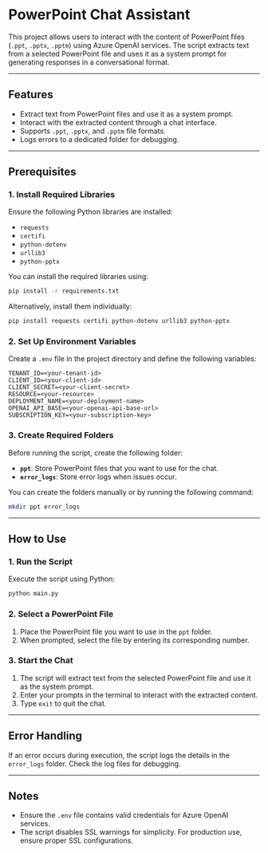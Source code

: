 # PowerPoint Chat Assistant

This project allows users to interact with the content of PowerPoint files (`.ppt`, `.pptx`, `.pptm`) using Azure OpenAI services. The script extracts text from a selected PowerPoint file and uses it as a system prompt for generating responses in a conversational format.

---

## Features

- Extract text from PowerPoint files and use it as a system prompt.
- Interact with the extracted content through a chat interface.
- Supports `.ppt`, `.pptx`, and `.pptm` file formats.
- Logs errors to a dedicated folder for debugging.

---

## Prerequisites

### 1. Install Required Libraries
Ensure the following Python libraries are installed:
- `requests`
- `certifi`
- `python-dotenv`
- `urllib3`
- `python-pptx`

You can install the required libraries using:
```bash
pip install -r requirements.txt
```

Alternatively, install them individually:
```bash
pip install requests certifi python-dotenv urllib3 python-pptx
```

### 2. Set Up Environment Variables
Create a `.env` file in the project directory and define the following variables:
```env
TENANT_ID=<your-tenant-id>
CLIENT_ID=<your-client-id>
CLIENT_SECRET=<your-client-secret>
RESOURCE=<your-resource>
DEPLOYMENT_NAME=<your-deployment-name>
OPENAI_API_BASE=<your-openai-api-base-url>
SUBSCRIPTION_KEY=<your-subscription-key>
```

### 3. Create Required Folders
Before running the script, create the following folder:
- **`ppt`**: Store PowerPoint files that you want to use for the chat.
- **`error_logs`**: Store error logs when issues occur.

You can create the folders manually or by running the following command:
```bash
mkdir ppt error_logs
```

---

## How to Use

### 1. Run the Script
Execute the script using Python:
```bash
python main.py
```

### 2. Select a PowerPoint File
1. Place the PowerPoint file you want to use in the `ppt` folder.
2. When prompted, select the file by entering its corresponding number.

### 3. Start the Chat
1. The script will extract text from the selected PowerPoint file and use it as the system prompt.
2. Enter your prompts in the terminal to interact with the extracted content.
3. Type `exit` to quit the chat.

---

## Error Handling
If an error occurs during execution, the script logs the details in the `error_logs` folder. Check the log files for debugging.

---

## Notes
- Ensure the `.env` file contains valid credentials for Azure OpenAI services.
- The script disables SSL warnings for simplicity. For production use, ensure proper SSL configurations.
```